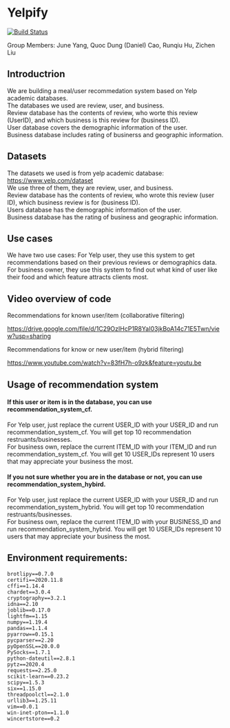 # Yelpify
[![Build Status](https://travis-ci.com/RH5648/yelpify.svg?branch=main)](https://travis-ci.com/RH5648/yelpify)

Group Members: June Yang, Quoc Dung (Daniel) Cao, Runqiu Hu, Zichen Liu

## Introductrion
We are building a meal/user recommedation system based on Yelp academic databases.  
The databases we used are review, user, and business.  
Review database has the contents of review, who worte this review (UserID), and which business is this review for (business ID).  
User database covers the demographic information of the user.  
Business database includes rating of businerss and geographic information.  

## Datasets
The datasets we used is from yelp academic database:  
https://www.yelp.com/dataset   
We use three of them, they are review, user, and business.  
Review database has the contents of review, who wrote this review (user ID), which business review is for (business ID).  
Users database has the demographic information of the user.  
Business database has the rating of business and geographic information.  

## Use cases
We have two use cases:
For Yelp user, they use this system to get recommendations based on their previous reviews or demographics data.
For business owner, they use this system to find out what kind of user like their food and which feature attracts clients most. 

## Video overview of code
Recommendations for known user/item (collaborative filtering)

https://drive.google.com/file/d/1C29OzIHcP1R8YaI03jkBoA14c71E5Twn/view?usp=sharing

Recommendations for know or new user/item (hybrid filtering)

https://www.youtube.com/watch?v=83fH7h-o9zk&feature=youtu.be

## Usage of recommendation system
#### If this user or item is in the database, you can use recommendation_system_cf.   
For Yelp user, just replace the current USER_ID with your USER_ID and run recommendation_system_cf. You will get top 10 recommendation restruants/businesses.   
For business own, replace the current ITEM_ID with your ITEM_ID and run recommendation_system_cf. You will get 10 USER_IDs represent 10 users that may appreciate your business the most.   
#### If you not sure whether you are in the database or not, you can use recommendation_system_hybird.   
For Yelp user, just replace the current USER_ID with your USER_ID and run recommendation_system_hybrid. You will get top 10 recommendation restruants/businesses.   
For business own, replace the current ITEM_ID with your BUSINESS_ID and run recommendation_system_hybrid. You will get 10 USER_IDs represent 10 users that may appreciate your business the most.   

## Environment requirements:
```
brotlipy==0.7.0
certifi==2020.11.8
cffi==1.14.4
chardet==3.0.4
cryptography==3.2.1
idna==2.10
joblib==0.17.0
lightfm==1.15
numpy==1.19.4
pandas==1.1.4
pyarrow==0.15.1
pycparser==2.20
pyOpenSSL==20.0.0
PySocks==1.7.1
python-dateutil==2.8.1
pytz==2020.4
requests==2.25.0
scikit-learn==0.23.2
scipy==1.5.3
six==1.15.0
threadpoolctl==2.1.0
urllib3==1.25.11
vim==0.0.1
win-inet-pton==1.1.0
wincertstore==0.2
```
